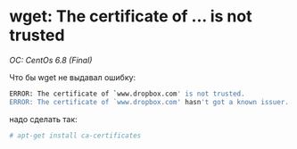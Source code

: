 # wget: The certificate of ... is not trusted
*OC: CentOs 6.8 (Final)*

Что бы wget не выдавал ошибку:
```bash
ERROR: The certificate of `www.dropbox.com' is not trusted.
ERROR: The certificate of `www.dropbox.com' hasn't got a known issuer.
```

надо сделать так:
```bash
# apt-get install ca-certificates
```
